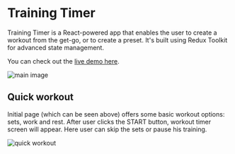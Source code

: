 # Training Timer

Training Timer is a React-powered app that enables the user to create a workout from the get-go, or to create a preset. It's built using Redux Toolkit for advanced state management.

You can check out the [live demo here](https://davidmaksic.vercel.app/timer).

![main image](https://davidmaksic.vercel.app/assets/timer-CbTBNgSy.png)

## Quick workout
Initial page (which can be seen above) offers some basic workout options: sets, work and rest. After user clicks the START button, workout timer screen will appear. Here user can skip the sets or pause his training.

![quick workout](https://davidmaksic.vercel.app/assets/timer-1-BK0dugMh.png)
